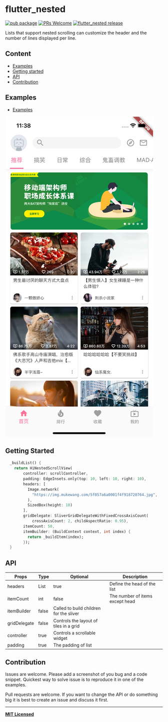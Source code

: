 # flutter_nested

[![pub package](https://img.shields.io/pub/v/flutter_nested.svg)](https://pub.dartlang.org/packages/flutter_nested)
[ ![PRs Welcome](https://img.shields.io/badge/PRs-Welcome-brightgreen.svg)](https://github.com/crazycodeboy/flutter_nested/pulls)
[ ![flutter_nested release](https://img.shields.io/github/release/crazycodeboy/flutter_nested.svg?maxAge=2592000?style=flat-square)](https://github.com/crazycodeboy/flutter_nested/releases)

Lists that support nested scrolling can customize the header and the number of lines displayed per line.

## Content

- [Examples](#examples)
- [Getting started](#getting-started)
- [API](#api)
- [Contribution](#contribution)

## Examples

* [Examples](https://github.com/crazycodeboy/flutter_nested/tree/master/examples)

![flutter_nested](https://raw.githubusercontent.com/crazycodeboy/flutter_nested/master/screenshot/flutter_nested.png)


## Getting Started

```dart
  _buildList() {
    return HiNestedScrollView(
        controller: scrollController,
        padding: EdgeInsets.only(top: 10, left: 10, right: 10),
        headers: [
          Image.network(
            "https://img.mukewang.com/5f057a6a0001f4f918720764.jpg",
          ),
          SizedBox(height: 10)
        ],
        gridDelegate: SliverGridDelegateWithFixedCrossAxisCount(
            crossAxisCount: 2, childAspectRatio: 0.95),
        itemCount: 50,
        itemBuilder: (BuildContext context, int index) {
          return _buildItem(index);
        });
  }
```
## API

Props   |  Type     | Optional | Description
------- | -------- | -------- | -----------
headers|List<Widget>|true|Define the head of the list
itemCount|int|false|The number of items except head
itemBuilder|false|Called to build children for the sliver
gridDelegate|false|Controls the layout of tiles in a grid
controller|true|Controls a scrollable widget
padding|true|The padding of list


## Contribution

Issues are welcome. Please add a screenshot of you bug and a code snippet. Quickest way to solve issue is to reproduce it in one of the examples.

Pull requests are welcome. If you want to change the API or do something big it is best to create an issue and discuss it first.

---

**[MIT Licensed](https://github.com/crazycodeboy/flutter_nested/blob/master/LICENSE)**
